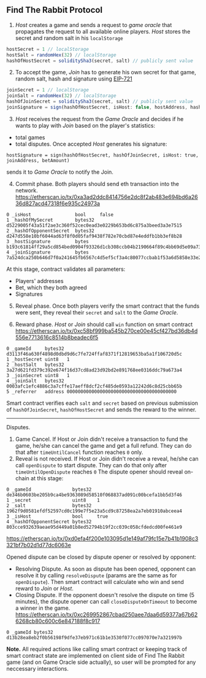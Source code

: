## Find The Rabbit Protocol
1. *Host* creates a game and sends a request to *game oracle* that propagates the request to all available online players.
*Host* stores the secret and random salt in his `localStorage`
```js
hostSecret = 1 // localStorage
hostSalt = randomHex(32) // localStorage
hashOfHostSecret = soliditySha3(secret, salt) // publicly sent value
```

2. To accept the game, *Join* has to generate his own secret for that game, random salt, hash and signature using [EIP-721](https://github.com/ethereum/EIPs/blob/master/EIPS/eip-712.md)
```js
joinSecret = 1 // localStorage
joinSalt = randomHex(32) // localStorage
hashOfJoinSecret = soliditySha3(secret, salt) // publicly sent value
joinSignature = sign(hashOfHostSecret, isHost: false, hostAddress, hashOfJoinSecret, betAmount)
```

3. *Host* receives the request from the *Game Oracle* and decides if he wants to play with *Join* based on the player's statistics:
* total games
* total disputes.
Once accepted *Host* generates his signature:
```
hostSignature = sign(hashOfHostSecret, hashOfJoinSecret, isHost: true, joinAddress, betAmount)
```
sends it to *Game Oracle* to notify the Join.

4. Commit phase. Both players should send eth transaction into the network.
https://etherscan.io/tx/0xa3ad2ddc8414756e2dc8f2ab483e694bd6a2636d827acd47318f6e935c24973a
```
0 _isHost                bool     false
1 _hashOfMySecret        bytes32  d5229005f43a51f2ae3c360f52cec0ead3e0229b653bd6c875a3beed3a3e7515
2 _hashOfOpponentSecret  bytes32  d247d558e10bf6044ad63f8f0d05faf9438f782e70cbd87e4eddfb1bb3ef8b28
3 _hostSignature         bytes    b193c61814ff29a5cd854bed0904f93326d1cb308ccb04b2190664f89c4bb69d5e09a73c8d26586f56b31c73720779c298e4191184dad57d984c58dd7d6e2fa51c
4 _joinSignature         bytes    7a524dca250b646d7f0a241645fb6567c4d5ef5cf3a4c80077ccbab1f53a6d5858e33e265df1d0f390238a7fa058a7eb5e2ba34e08c37103c606707b01c37e361b
```
At this stage, contract validates all parameters:
* Players' addresses
* Bet, which they both agreed
* Signatures

5. Reveal phase. Once both players verify the smart contract that the funds were sent, 
they reveal their `secret` and `salt` to the *Game Oracle*.

6. Reward phase. *Host* or *Join* should call `win` function on smart contract 
https://etherscan.io/tx/0xc58bf999ba545b270ce00e45cf427bd36db4d556e7713616c8514b8beadec6f5
```
0 _gameId     bytes32 d3113f46a630f4898d0dbd9d6c7fe724ffaf8371f12819653ba5a1f106720d5c
1 _hostSecret uint8   1
2 _hostSalt   bytes32 3a27d621fd379c392e674f16d37cd8ad23d92bd2e891768ee0316ddc79a673a4
3 _joinSecret uint8   1
4 _joinSalt   bytes32 0003afc1efc4886c3a7cffe17aeff8dcf2cf485de0593a12242d6c8d25cbb65b
5 _referrer   address 0000000000000000000000000000000000000000
```
Smart contract verifies each `salt` and `secret` based on previous submission of `hashOfJoinSecret`, `hashOfHostSecret` and
sends the reward to the winner.

-----
Disputes.
1. Game Cancel. If Host or Join didn't receive a transaction to fund the game, he/she can cancel the game and get a full refund. They can do that after `timeUntilCancel` function reaches `0` only.
2. Reveal is not received. If Host or Join didn't receive a reveal, he/she can call `openDispute` to start dispute. They can do that only after `timeUntilOpenDispute` reaches `0` The dispute opener should reveal on-chain at this stage:
```
0 _gameId               bytes32  de346b0603be205b9ca4be9363089d58510f068837ad091c00bcefa1bb5d3f46
1 _secret               uint8    1
2 _salt                 bytes32  1962f9d0581efdf52597cd0c199e7f5e23a5cd9c87258ea2a7eb01910abceea4
3 _isHost               bool     true
4 _hashOfOpponentSecret bytes32  803cce932639aeae95d449a01b8ed52794b19f2cc039c058cfdedcd00fe461e9
```
https://etherscan.io/tx/0xd0efa4f200e103095d1e149af79fc15e7b41b1908c3321bf7b02d1d77dc6063e

Opened dispute can be closed by dispute opener or resolved by opponent:
* Resolving Dispute. As soon as dispute has been opened, opponent can resolve it by calling `resolveDispute` (params are the same as for `openDispute`). Then smart contract will calculate who win and send reward to *Join* or *Host*.
* Closing Dispute. If the opponent doesn't resolve the dispute on time (5 minutes), the dispute opener can call `closeDisputeOnTimeout` to become a winner in the game. 
https://etherscan.io/tx/0xc269952867cbad250aee7daa6d59377a67b626268cb80c600c6e847188f8c917
```
0 _gameId bytes32 d13b28ea8eb2f0b56198f9dfe37eb971c61b1e3530f077cc097070e7a321997b
```

**Note.**
All required actions like calling smart contract or keeping track of smart contract state are implemented on client side of Find The Rabbit game (and on Game Oracle side actually), so user will be prompted for any neccessary interactions.
